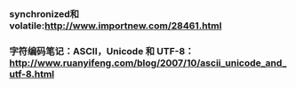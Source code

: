 
### synchronized和volatile:http://www.importnew.com/28461.html

### 字符编码笔记：ASCII，Unicode 和 UTF-8：http://www.ruanyifeng.com/blog/2007/10/ascii_unicode_and_utf-8.html
